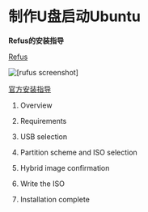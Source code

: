 # 制作U盘启动Ubuntu



**Refus的安装指导**

[Refus](https://rufus.akeo.ie/)

![[rufus screenshot]](https://rufus.akeo.ie/pics/rufus_en.png)



[官方安装指导](https://tutorials.ubuntu.com/tutorial/tutorial-create-a-usb-stick-on-windows#0)

1. Overview


2. Requirements


3. USB selection


4. Partition scheme and ISO  selection


5. Hybrid image confirmation


6. Write the ISO


7. Installation complete



